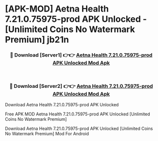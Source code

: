 # [APK-MOD] Aetna Health 7.21.0.75975-prod APK Unlocked - [Unlimited Coins No Watermark Premium] jb21n



<div align="center">
<h3>🔴 Download [Server1] 👉👉 <a href="https://momento.my/?title=Aetna_Health_7.21.0.75975-prod_APK_Unlocked">Aetna Health 7.21.0.75975-prod APK Unlocked Mod Apk</a></h3><br>

<h3>🔴 Download [Server2] 👉👉 <a href="https://momento.my/?title=Aetna_Health_7.21.0.75975-prod_APK_Unlocked">Aetna Health 7.21.0.75975-prod APK Unlocked Mod Apk</a></h3>
</div>



Download Aetna Health 7.21.0.75975-prod APK Unlocked 

Free APK MOD Aetna Health 7.21.0.75975-prod APK Unlocked [Unlimited Coins No Watermark Premium]

Download Aetna Health 7.21.0.75975-prod APK Unlocked [Unlimited Coins No Watermark Premium] Mod For Android
